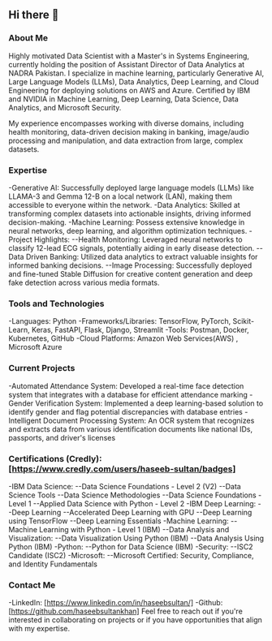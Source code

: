 ## Hi there 👋

### About Me
Highly motivated Data Scientist with a Master's in Systems Engineering, currently holding the position of Assistant Director of Data Analytics at NADRA Pakistan. I specialize in machine learning, particularly Generative AI, Large Language Models (LLMs), Data Analytics, Deep Learning, and Cloud Engineering for deploying solutions on AWS and Azure. Certified by IBM and NVIDIA in Machine Learning, Deep Learning, Data Science, Data Analytics, and Microsoft Security.

My experience encompasses working with diverse domains, including health monitoring, data-driven decision making in banking, image/audio processing and manipulation, and data extraction from large, complex datasets.

### Expertise
-Generative AI: Successfully deployed large language models (LLMs) like LLAMA-3 and Gemma 12-B on a local network (LAN), making them accessible to everyone within the network.
-Data Analytics:  Skilled at transforming complex datasets into actionable insights, driving informed decision-making.
-Machine Learning: Possess extensive knowledge in neural networks, deep learning, and algorithm optimization techniques.
-Project Highlights:
--Health Monitoring: Leveraged neural networks to classify 12-lead ECG signals, potentially aiding in early disease detection.
--Data Driven Banking:  Utilized data analytics to extract valuable insights for informed banking decisions.
--Image Processing: Successfully deployed and fine-tuned Stable Diffusion for creative content generation and deep fake detection across various media formats.


### Tools and Technologies
-Languages: Python
-Frameworks/Libraries: TensorFlow, PyTorch, Scikit-Learn, Keras, FastAPI, Flask, Django, Streamlit
-Tools: Postman, Docker, Kubernetes, GitHub
-Cloud Platforms: Amazon Web Services(AWS) , Microsoft Azure

### Current Projects
-Automated Attendance System: Developed a real-time face detection system that integrates with a database for efficient attendance marking
-Gender Verification System: Implemented a deep learning-based solution to identify gender and flag potential discrepancies with database entries
-Intelligent Document Processing System: An OCR system that recognizes and extracts data from various identification documents like national IDs, passports, and driver's licenses

### Certifications (Credly): [https://www.credly.com/users/haseeb-sultan/badges]
-IBM Data Science:
--Data Science Foundations - Level 2 (V2)
--Data Science Tools
--Data Science Methodologies
--Data Science Foundations - Level 1
--Applied Data Science with Python - Level 2
-IBM Deep Learning:
--Deep Learning
--Accelerated Deep Learning with GPU
--Deep Learning using TensorFlow
--Deep Learning Essentials
-Machine Learning:
--Machine Learning with Python - Level 1 (IBM)
--Data Analysis and Visualization:
--Data Visualization Using Python (IBM)
--Data Analysis Using Python (IBM)
-Python:
--Python for Data Science (IBM)
-Security:
--ISC2 Candidate (ISC2)
-Microsoft:
--Microsoft Certified: Security, Compliance, and Identity Fundamentals

### Contact Me
-LinkedIn: [https://www.linkedin.com/in/haseebsultan/]
-Github: [https://github.com/haseebsultankhan]
Feel free to reach out if you're interested in collaborating on projects or if you have opportunities that align with my expertise.
